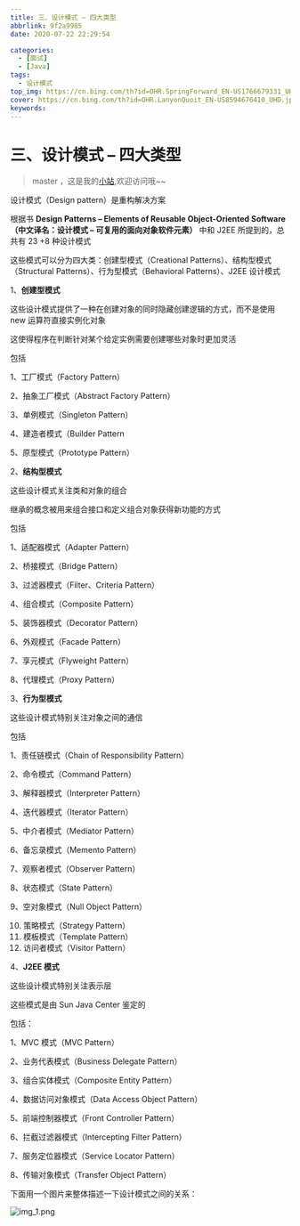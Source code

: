 ```yaml
---
title: 三、设计模式 – 四大类型
abbrlink: 9f2a9985
date: 2020-07-22 22:29:54

categories:
  - [面试]
  - [Java]
tags:
  - 设计模式
top_img: https://cn.bing.com/th?id=OHR.SpringForward_EN-US1766679331_UHD.jpg
cover: https://cn.bing.com/th?id=OHR.LanyonQuoit_EN-US8594676410_UHD.jpg
keywords:  
---
```

# 三、设计模式 – 四大类型
> master ，这是我的[小站](https://www.tryrun.top),欢迎访问哦~~

设计模式（Design pattern）是重构解决方案

根据书 **Design Patterns – Elements of Reusable Object-Oriented Software（中文译名：设计模式 – 可复用的面向对象软件元素）** 中和 J2EE 所提到的，总共有 23 +8 种设计模式

这些模式可以分为四大类：创建型模式（Creational Patterns）、结构型模式（Structural Patterns）、行为型模式（Behavioral Patterns）、J2EE 设计模式

1、**创建型模式**

这些设计模式提供了一种在创建对象的同时隐藏创建逻辑的方式，而不是使用 new 运算符直接实例化对象

这使得程序在判断针对某个给定实例需要创建哪些对象时更加灵活

包括

1、工厂模式（Factory Pattern）

2、抽象工厂模式（Abstract Factory Pattern）

3、单例模式（Singleton Pattern）

4、建造者模式（Builder Pattern

5、原型模式（Prototype Pattern）

2、**结构型模式**

这些设计模式关注类和对象的组合

继承的概念被用来组合接口和定义组合对象获得新功能的方式

包括

1、适配器模式（Adapter Pattern）

2、桥接模式（Bridge Pattern）

3、过滤器模式（Filter、Criteria Pattern）

4、组合模式（Composite Pattern）

5、装饰器模式（Decorator Pattern）

6、外观模式（Facade Pattern）

7、享元模式（Flyweight Pattern）

8、代理模式（Proxy Pattern）

3、**行为型模式**

这些设计模式特别关注对象之间的通信

包括

1、责任链模式（Chain of Responsibility Pattern）

2、命令模式（Command Pattern）

3、解释器模式（Interpreter Pattern）

4、迭代器模式（Iterator Pattern）

5、中介者模式（Mediator Pattern）

6、备忘录模式（Memento Pattern）

7、观察者模式（Observer Pattern）

8、状态模式（State Pattern）

9、空对象模式（Null Object Pattern）

10. 策略模式（Strategy Pattern）
11.  模板模式（Template Pattern）
12.  访问者模式（Visitor Pattern）

4、**J2EE 模式**

这些设计模式特别关注表示层

这些模式是由 Sun Java Center 鉴定的

包括：

1、MVC 模式（MVC Pattern）

2、业务代表模式（Business Delegate Pattern）

3、组合实体模式（Composite Entity Pattern）

4、数据访问对象模式（Data Access Object Pattern）

5、前端控制器模式（Front Controller Pattern）

6、拦截过滤器模式（Intercepting Filter Pattern）

7、服务定位器模式（Service Locator Pattern）

8、传输对象模式（Transfer Object Pattern）

下面用一个图片来整体描述一下设计模式之间的关系：

![img_1.png](https://s3.uuu.ovh/imgs/2022/05/16/ea17c49274267e34.png)